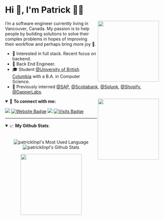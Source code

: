 # Hi 👋, I'm Patrick 👨‍💻

<img align='right' src='https://media.giphy.com/media/3o7bufrhglm1BTsfra/giphy.gif' width='200'>

I’m a software engineer currently living in Vancouver, Canada. My passion is to help people by building solutions to solve their complex problems in hopes of improving their workflow and perhaps bring more joy 😬.

- 🧐 Interested in full stack. Recent focus on backend.
- 💼 Back End Engineer. 
- 🎓 Student [@University of British Columbia](https://www.ubc.ca/) with a B.A. in Computer Science.
- 👦 Previously interned [@SAP](https://github.com/sap), [@Scotiabank](https://github.com/scotiabank), [@Splunk](https://github.com/splunk), [@Shopify](https://github.com/shopify), [@DapperLabs](https://github.com/Dapperlabs).

<img align='right' src='https://media.giphy.com/media/9PwWklO9tSELtIhBka/giphy.gif' width='200'>

<details open>
<summary>🤝 <b>To connect with me:</b></summary>

<p align = "center">

[<img src="https://img.shields.io/badge/email-%231877F2.svg?&style=for-the-badge&logo=microsoft-outlook&logoColor=white" />](mailto:patricklinpl@hotmail.com) 
[![Website Badge](https://img.shields.io/badge/-website-e34f26?style=for-the-badge&logo=HTML5&logoColor=white&link=https://jayraj.co.in/)](https://patricklinpl.github.io/)
[<img src="https://img.shields.io/badge/linkedin-%230077B5.svg?&style=for-the-badge&logo=linkedin&logoColor=white" />](https://www.linkedin.com/in/patricklinpl/)
[![Visits Badge](https://badges.pufler.dev/visits/patricklinpl/patricklinpl?style=for-the-badge)](https://github.com/patricklinpl/patricklinpl)

</p>

</details>

---

<details open>
 <summary> 📈 <b>My Github Stats</b>: </summary>

<br>

<p align="center">
  <img align="center" src="https://github-readme-stats.vercel.app/api/top-langs/?username=patricklinpl&hide_langs_below=1&line_height=27&layout=compact"    alt="patricklinpl's Most Used Language"/>
  <img align="center" src="https://github-readme-stats.vercel.app/api?username=patricklinpl&count_private=true&show_icons=true&include_all_commits=true&line_height=21" alt="patricklinpl's Github Stats"/>
</p>

<p align = "center">
<img align='center' src='https://media.giphy.com/media/xBzJL8IAjDktZywKee/giphy.gif' width='200"'>
</p>
